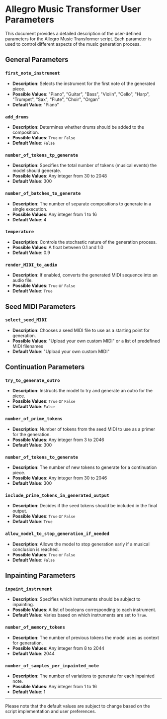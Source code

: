 # Allegro Music Transformer User Parameters

This document provides a detailed description of the user-defined parameters for the Allegro Music Transformer script. Each parameter is used to control different aspects of the music generation process.

## General Parameters

### `first_note_instrument`
- **Description**: Selects the instrument for the first note of the generated piece.
- **Possible Values**: "Piano", "Guitar", "Bass", "Violin", "Cello", "Harp", "Trumpet", "Sax", "Flute", "Choir", "Organ"
- **Default Value**: "Piano"

### `add_drums`
- **Description**: Determines whether drums should be added to the composition.
- **Possible Values**: `True` or `False`
- **Default Value**: `False`

### `number_of_tokens_tp_generate`
- **Description**: Specifies the total number of tokens (musical events) the model should generate.
- **Possible Values**: Any integer from 30 to 2048
- **Default Value**: 300

### `number_of_batches_to_generate`
- **Description**: The number of separate compositions to generate in a single execution.
- **Possible Values**: Any integer from 1 to 16
- **Default Value**: 4

### `temperature`
- **Description**: Controls the stochastic nature of the generation process.
- **Possible Values**: A float between 0.1 and 1.0
- **Default Value**: 0.9

### `render_MIDI_to_audio`
- **Description**: If enabled, converts the generated MIDI sequence into an audio file.
- **Possible Values**: `True` or `False`
- **Default Value**: `True`

## Seed MIDI Parameters

### `select_seed_MIDI`
- **Description**: Chooses a seed MIDI file to use as a starting point for generation.
- **Possible Values**: "Upload your own custom MIDI" or a list of predefined MIDI filenames
- **Default Value**: "Upload your own custom MIDI"

## Continuation Parameters

### `try_to_generate_outro`
- **Description**: Instructs the model to try and generate an outro for the piece.
- **Possible Values**: `True` or `False`
- **Default Value**: `False`

### `number_of_prime_tokens`
- **Description**: Number of tokens from the seed MIDI to use as a primer for the generation.
- **Possible Values**: Any integer from 3 to 2046
- **Default Value**: 300

### `number_of_tokens_to_generate`
- **Description**: The number of new tokens to generate for a continuation piece.
- **Possible Values**: Any integer from 30 to 2046
- **Default Value**: 300

### `include_prime_tokens_in_generated_output`
- **Description**: Decides if the seed tokens should be included in the final output.
- **Possible Values**: `True` or `False`
- **Default Value**: `True`

### `allow_model_to_stop_generation_if_needed`
- **Description**: Allows the model to stop generation early if a musical conclusion is reached.
- **Possible Values**: `True` or `False`
- **Default Value**: `False`

## Inpainting Parameters

### `inpaint_instrument`
- **Description**: Specifies which instruments should be subject to inpainting.
- **Possible Values**: A list of booleans corresponding to each instrument.
- **Default Value**: Varies based on which instruments are set to `True`.

### `number_of_memory_tokens`
- **Description**: The number of previous tokens the model uses as context for generation.
- **Possible Values**: Any integer from 8 to 2044
- **Default Value**: 2044

### `number_of_samples_per_inpainted_note`
- **Description**: The number of variations to generate for each inpainted note.
- **Possible Values**: Any integer from 1 to 16
- **Default Value**: 1

---

Please note that the default values are subject to change based on the script implementation and user preferences.
